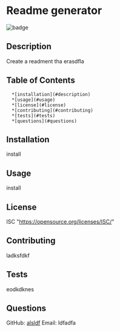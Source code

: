 # Readme generator
  ![badge]("https://img.shields.io/badge/License-ISC-brightgreen.svg")
  
  
  ## Description
  Create a readment tha erasdfla
  
  ## Table of Contents
      *[installation](#description)
      *[usage](#usage)
      *[license](#license)
      *[contributing](#contributing)
      *[tests](#tests)
      *[questions](#questions)
  
## Installation
install

## Usage
install

## License
ISC
"https://opensource.org/licenses/ISC/"

## Contributing
ladksfdkf

## Tests
eodkdknes

## Questions
GitHub: [alsldf]("https://github.com/alsldf")
Email: ldfadfa


